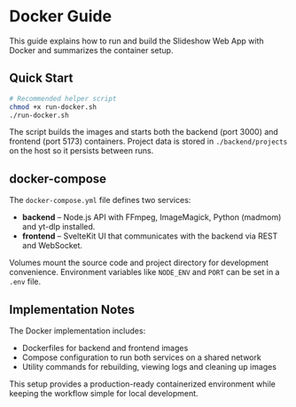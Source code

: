 # Docker Guide

This guide explains how to run and build the Slideshow Web App with Docker and summarizes the container setup.

## Quick Start

```bash
# Recommended helper script
chmod +x run-docker.sh
./run-docker.sh
```

The script builds the images and starts both the backend (port 3000) and frontend (port 5173) containers. Project data is stored in `./backend/projects` on the host so it persists between runs.

## docker-compose

The `docker-compose.yml` file defines two services:

- **backend** – Node.js API with FFmpeg, ImageMagick, Python (madmom) and yt-dlp installed.
- **frontend** – SvelteKit UI that communicates with the backend via REST and WebSocket.

Volumes mount the source code and project directory for development convenience. Environment variables like `NODE_ENV` and `PORT` can be set in a `.env` file.

## Implementation Notes

The Docker implementation includes:

- Dockerfiles for backend and frontend images
- Compose configuration to run both services on a shared network
- Utility commands for rebuilding, viewing logs and cleaning up images

This setup provides a production-ready containerized environment while keeping the workflow simple for local development.
